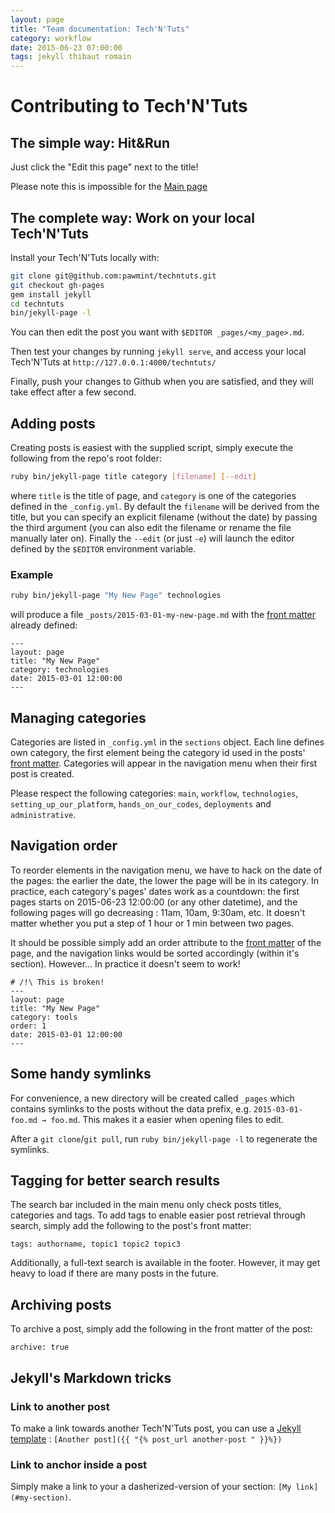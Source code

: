 ```yaml
---
layout: page
title: "Team documentation: Tech'N'Tuts"
category: workflow
date: 2015-06-23 07:00:00
tags: jekyll thibaut romain
---
```


# Contributing to Tech'N'Tuts

## The simple way: **Hit&Run**

Just click the "Edit this page" next to the title!

Please note this is impossible for the [Main page](http://pawmint.github.io/techntuts/)

## The complete way: **Work on your local Tech'N'Tuts**

Install your Tech'N'Tuts locally with:

```bash
git clone git@github.com:pawmint/techntuts.git
git checkout gh-pages
gem install jekyll
cd techntuts
bin/jekyll-page -l
```

You can then edit the post you want with `$EDITOR _pages/<my_page>.md`.

Then test your changes by running `jekyll serve`, and access your local Tech'N'Tuts at `http://127.0.0.1:4000/techntuts/`

Finally, push your changes to Github when you are satisfied, and they will take effect after a few second.

## Adding posts
Creating posts is easiest with the supplied script, simply execute the following from the repo's root folder:

```bash
ruby bin/jekyll-page title category [filename] [--edit]
```

where `title` is the title of page, and `category` is one of the categories defined in the `_config.yml`. By default the `filename` will be derived from the title, but you can specify an explicit filename (without the date) by passing the third argument (you can also edit the filename or rename the file manually later on). Finally the `--edit` (or just `-e`) will launch the editor defined by the `$EDITOR` environment variable.

### Example

```bash
ruby bin/jekyll-page "My New Page" technologies
```

will produce a file `_posts/2015-03-01-my-new-page.md` with the [front matter](http://jekyllrb.com/docs/frontmatter/) already defined:

```
---
layout: page
title: "My New Page"
category: technologies
date: 2015-03-01 12:00:00
---
```

## Managing categories

Categories are listed in `_config.yml` in the `sections` object. Each line defines own category, the first element being the category id used in the posts' [front matter](http://jekyllrb.com/docs/frontmatter/). Categories will appear in the navigation menu when their first post is created.

Please respect the following categories: `main`, `workflow`, `technologies`, `setting_up_our_platform`, `hands_on_our_codes`, `deployments` and `administrative`.

## Navigation order

To reorder elements in the navigation menu, we have to hack on the date of the pages: the earlier the date, the lower the page will be in its category. In practice, each category's pages'  dates work as a countdown: the first pages starts on 2015-06-23 12:00:00 (or any other datetime), and the following pages will go decreasing : 11am, 10am, 9:30am, etc. It doesn't matter whether you put a step of 1 hour or 1 min between two pages.

It should be possible simply add an order attribute to the [front matter](http://jekyllrb.com/docs/frontmatter/) of the page, and the navigation links would be sorted accordingly (within it's section). However... In practice it doesn't seem to work!

```
# /!\ This is broken!
---
layout: page
title: "My New Page"
category: tools
order: 1
date: 2015-03-01 12:00:00
---
```



## Some handy symlinks
For convenience, a new directory will be created called `_pages` which contains symlinks to the posts without the data prefix, e.g. `2015-03-01-foo.md → foo.md`. This makes it a easier when opening files to edit.

After a `git clone`/`git pull`, run `ruby bin/jekyll-page -l` to regenerate the symlinks.


## Tagging for better search results
The search bar included in the main menu only check posts titles, categories and tags. To add tags to enable easier post retrieval through search, simply add the following to the post's front matter:

```
tags: authorname, topic1 topic2 topic3
```

Additionally, a full-text search is available in the footer. However, it may get heavy to load if there are many posts in the future.


## Archiving posts
To archive a post, simply add the following in the front matter of the post:

```
archive: true
```

## Jekyll's Markdown tricks

### Link to another post

To make a link towards another Tech'N'Tuts post, you can use a [Jekyll template](http://jekyllrb.com/docs/templates/#post-url) : `[Another post]({{ "{% post_url another-post " }}%})`

### Link to anchor inside a post

Simply make a link to your a dasherized-version of your section: `[My link](#my-section)`.
